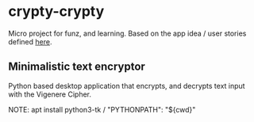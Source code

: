 # crypty-crypty

Micro project for funz, and learning. Based on the app idea / user stories defined [here](https://github.com/florinpop17/app-ideas/blob/master/Projects/1-Beginner/Vigenere-Cipher.md).

## Minimalistic text encryptor
Python based desktop application that encrypts, and decrypts text input with the Vigenere Cipher.

NOTE: apt install python3-tk / "PYTHONPATH": "${cwd}"
